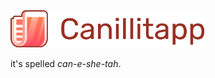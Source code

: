<img src="https://github.com/Canillitapp/headlines-api/blob/master/readme-assets/canillitapp_readme_header.png" height="60" /> 

it's spelled *can-e-she-tah*.